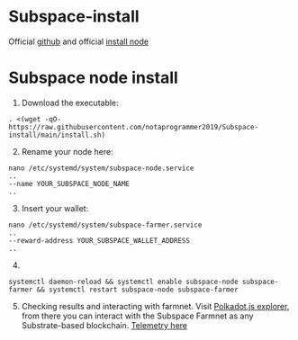 # Subspace-install

Official [github](https://github.com/subspace) and official [install node](https://github.com/subspace/subspace/blob/main/docs/farming.md)

# Subspace node install

   1. Download the executable:
   
    . <(wget -qO- https://raw.githubusercontent.com/notaprogrammer2019/Subspace-install/main/install.sh)
    
   2. Rename your node here:
    
    nano /etc/systemd/system/subspace-node.service
    ..
    --name YOUR_SUBSPACE_NODE_NAME
    ..
    
   3. Insert your wallet:
    
    nano /etc/systemd/system/subspace-farmer.service
    ..
    --reward-address YOUR_SUBSPACE_WALLET_ADDRESS
    ..    
    
   4.
   
    systemctl daemon-reload && systemctl enable subspace-node subspace-farmer && systemctl restart subspace-node subspace-farmer
   
   5. Checking results and interacting with farmnet. Visit [Polkadot.js explorer](https://polkadot.js.org/apps/?rpc=wss%3A%2F%2Ffarm-rpc.subspace.network#/explorer), from there you can interact with the Subspace Farmnet as any Substrate-based blockchain.
[Telemetry here](https://telemetry.polkadot.io/#list/0x332ef6e751e25426e38996c51299dfc53bcd56f40b53dce2b2fc8442ae9c4a74)
